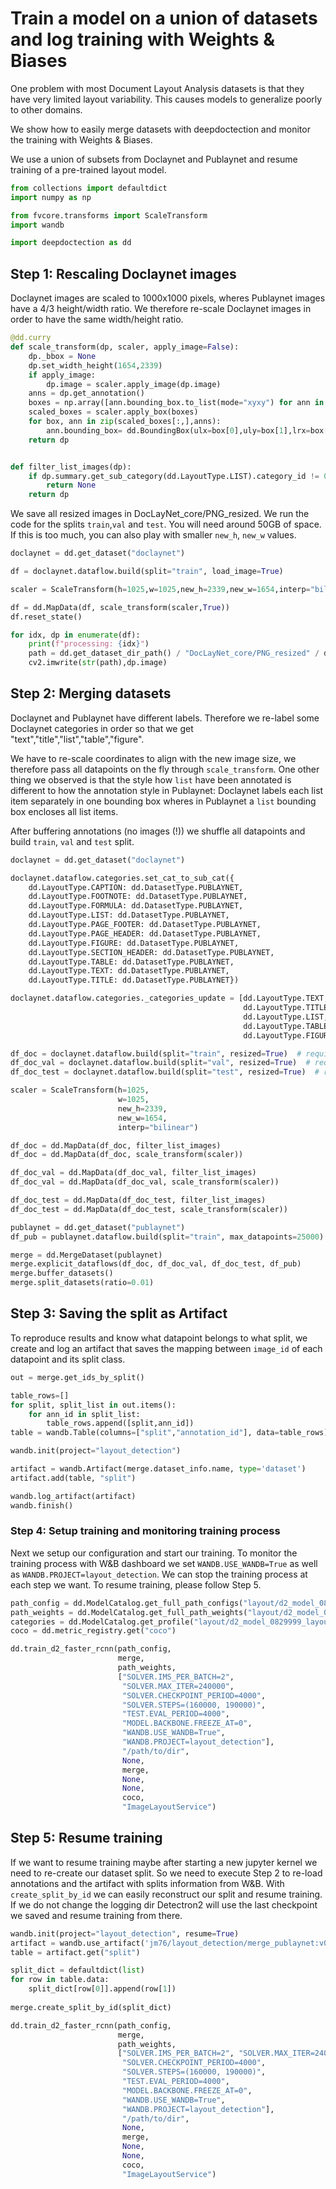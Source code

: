 # Train a model on a union of datasets and log training with Weights & Biases

One problem with most Document Layout Analysis datasets is that they have very limited layout variability. This causes models to generalize poorly to other domains. 

We show how to easily merge datasets with deepdoctection and monitor the training with Weights & Biases. 

We use a union of subsets from Doclaynet and Publaynet and resume training of a pre-trained layout model.


```python
from collections import defaultdict
import numpy as np

from fvcore.transforms import ScaleTransform
import wandb

import deepdoctection as dd
```

## Step 1: Rescaling Doclaynet images

Doclaynet images are scaled to 1000x1000 pixels, wheres Publaynet images have a 4/3 height/width ratio. We therefore re-scale Doclaynet images in order to have the same width/height ratio.  


```python
@dd.curry
def scale_transform(dp, scaler, apply_image=False):
    dp._bbox = None
    dp.set_width_height(1654,2339)
    if apply_image:
        dp.image = scaler.apply_image(dp.image)
    anns = dp.get_annotation()
    boxes = np.array([ann.bounding_box.to_list(mode="xyxy") for ann in anns])
    scaled_boxes = scaler.apply_box(boxes)
    for box, ann in zip(scaled_boxes[:,],anns):
        ann.bounding_box= dd.BoundingBox(ulx=box[0],uly=box[1],lrx=box[2],lry=box[3],absolute_coords=True)
    return dp


def filter_list_images(dp):
    if dp.summary.get_sub_category(dd.LayoutType.LIST).category_id != 0:
        return None
    return dp
```

We save all resized images in DocLayNet_core/PNG_resized. We run the code for the splits `train`,`val` and `test`. You will need around 50GB of space. If this is too much, you can also play with smaller `new_h`, `new_w` values.


```python
doclaynet = dd.get_dataset("doclaynet")

df = doclaynet.dataflow.build(split="train", load_image=True)

scaler = ScaleTransform(h=1025,w=1025,new_h=2339,new_w=1654,interp="bilinear")

df = dd.MapData(df, scale_transform(scaler,True))
df.reset_state()

for idx, dp in enumerate(df):
    print(f"processing: {idx}")
    path = dd.get_dataset_dir_path() / "DocLayNet_core/PNG_resized" / dp.file_name
    cv2.imwrite(str(path),dp.image)
```

## Step 2: Merging datasets

Doclaynet and Publaynet have different labels. Therefore we re-label some Doclaynet categories in order so that we
get "text","title","list","table","figure". 

We have to re-scale coordinates to align with the new image size, we therefore pass all datapoints on the fly 
through `scale_transform`. One other thing we observed is that the style how `list` have been annotated is different to
how the annotation style in Publaynet: Doclaynet labels each list item separately in one bounding box wheres in Publaynet a `list` bounding box encloses all list items.    
    
After buffering annotations (no images (!)) we shuffle all datapoints and build `train`, `val` and `test` split.

```python
doclaynet = dd.get_dataset("doclaynet")

doclaynet.dataflow.categories.set_cat_to_sub_cat({
    dd.LayoutType.CAPTION: dd.DatasetType.PUBLAYNET,
    dd.LayoutType.FOOTNOTE: dd.DatasetType.PUBLAYNET,
    dd.LayoutType.FORMULA: dd.DatasetType.PUBLAYNET,
    dd.LayoutType.LIST: dd.DatasetType.PUBLAYNET,
    dd.LayoutType.PAGE_FOOTER: dd.DatasetType.PUBLAYNET,
    dd.LayoutType.PAGE_HEADER: dd.DatasetType.PUBLAYNET,
    dd.LayoutType.FIGURE: dd.DatasetType.PUBLAYNET,
    dd.LayoutType.SECTION_HEADER: dd.DatasetType.PUBLAYNET,
    dd.LayoutType.TABLE: dd.DatasetType.PUBLAYNET,
    dd.LayoutType.TEXT: dd.DatasetType.PUBLAYNET,
    dd.LayoutType.TITLE: dd.DatasetType.PUBLAYNET})

doclaynet.dataflow.categories._categories_update = [dd.LayoutType.TEXT,
                                                    dd.LayoutType.TITLE,
                                                    dd.LayoutType.LIST,
                                                    dd.LayoutType.TABLE,
                                                    dd.LayoutType.FIGURE]

df_doc = doclaynet.dataflow.build(split="train", resized=True)  # requires to create resized images
df_doc_val = doclaynet.dataflow.build(split="val", resized=True)  # requires to create resized images
df_doc_test = doclaynet.dataflow.build(split="test", resized=True)  # requires to create resized images

scaler = ScaleTransform(h=1025,
                        w=1025,
                        new_h=2339,
                        new_w=1654,
                        interp="bilinear")

df_doc = dd.MapData(df_doc, filter_list_images)
df_doc = dd.MapData(df_doc, scale_transform(scaler))

df_doc_val = dd.MapData(df_doc_val, filter_list_images)
df_doc_val = dd.MapData(df_doc_val, scale_transform(scaler))

df_doc_test = dd.MapData(df_doc_test, filter_list_images)
df_doc_test = dd.MapData(df_doc_test, scale_transform(scaler))

publaynet = dd.get_dataset("publaynet")
df_pub = publaynet.dataflow.build(split="train", max_datapoints=25000)

merge = dd.MergeDataset(publaynet)
merge.explicit_dataflows(df_doc, df_doc_val, df_doc_test, df_pub)
merge.buffer_datasets()
merge.split_datasets(ratio=0.01) 
```

## Step 3: Saving the split as Artifact

To reproduce results and know what datapoint belongs to what split, we create and log an artifact that saves the mapping between `image_id` of each datapoint and its split class. 


```python
out = merge.get_ids_by_split()

table_rows=[]
for split, split_list in out.items():
    for ann_id in split_list:
        table_rows.append([split,ann_id])
table = wandb.Table(columns=["split","annotation_id"], data=table_rows)

wandb.init(project="layout_detection")

artifact = wandb.Artifact(merge.dataset_info.name, type='dataset')
artifact.add(table, "split")

wandb.log_artifact(artifact)
wandb.finish()
```

### Step 4: Setup training and monitoring training process

Next we setup our configuration and start our training. To monitor the training process with W&B dashboard 
we set `WANDB.USE_WANDB=True` as well as `WANDB.PROJECT=layout_detection`. We can stop the training process at each step we
want. To resume training, please follow Step 5.


```python
path_config = dd.ModelCatalog.get_full_path_configs("layout/d2_model_0829999_layout.pth")
path_weights = dd.ModelCatalog.get_full_path_weights("layout/d2_model_0829999_layout.pth")
categories = dd.ModelCatalog.get_profile("layout/d2_model_0829999_layout.pth").categories
coco = dd.metric_registry.get("coco")
```


```python
dd.train_d2_faster_rcnn(path_config,
                        merge,
                        path_weights,
                        ["SOLVER.IMS_PER_BATCH=2", 
                         "SOLVER.MAX_ITER=240000", 
                         "SOLVER.CHECKPOINT_PERIOD=4000",
                         "SOLVER.STEPS=(160000, 190000)", 
                         "TEST.EVAL_PERIOD=4000", 
                         "MODEL.BACKBONE.FREEZE_AT=0",
                         "WANDB.USE_WANDB=True", 
                         "WANDB.PROJECT=layout_detection"],
                         "/path/to/dir",
                         None,
                         merge,
                         None,
                         None,
                         coco,
                         "ImageLayoutService")
```

## Step 5: Resume training

If we want to resume training maybe after starting a new jupyter kernel we need to re-create our dataset split.
So we need to execute Step 2 to re-load annotations and the artifact with splits information from W&B. With 
`create_split_by_id` we can easily reconstruct our split and resume training. If we do not change the logging dir
Detectron2 will use the last checkpoint we saved and resume training from there. 


```python
wandb.init(project="layout_detection", resume=True)
artifact = wandb.use_artifact('jm76/layout_detection/merge_publaynet:v0', type='dataset')
table = artifact.get("split")

split_dict = defaultdict(list)
for row in table.data:
    split_dict[row[0]].append(row[1])
    
merge.create_split_by_id(split_dict)
```


```python
dd.train_d2_faster_rcnn(path_config,
                        merge,
                        path_weights,
                        ["SOLVER.IMS_PER_BATCH=2", "SOLVER.MAX_ITER=240000", 
                         "SOLVER.CHECKPOINT_PERIOD=4000",
                         "SOLVER.STEPS=(160000, 190000)", 
                         "TEST.EVAL_PERIOD=4000", 
                         "MODEL.BACKBONE.FREEZE_AT=0",
                         "WANDB.USE_WANDB=True", 
                         "WANDB.PROJECT=layout_detection"],
                         "/path/to/dir",
                         None,
                         merge,
                         None,
                         None,
                         coco,
                         "ImageLayoutService")
```
